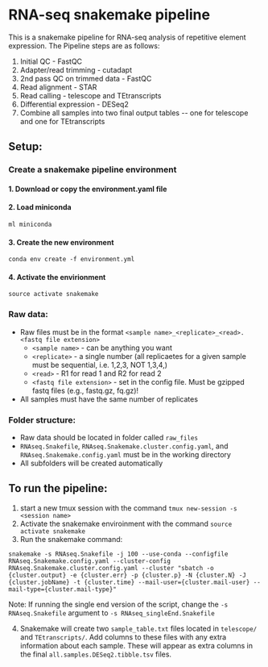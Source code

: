 # RNA-seq snakemake pipeline
This is a snakemake pipeline for RNA-seq analysis of repetitive element expression. The Pipeline steps are as follows:

1. Initial QC - FastQC
2. Adapter/read trimming -  cutadapt
3. 2nd pass QC on trimmed data - FastQC
4. Read alignment - STAR
5. Read calling - telescope and TEtranscripts
6. Differential expression - DESeq2
7. Combine all samples into two final output tables -- one for telescope and one for TEtranscripts
## Setup:
### Create a snakemake pipeline environment
#### 1. Download or copy the environment.yaml file 
#### 2. Load miniconda 
`ml miniconda`
#### 3. Create the new environment 
`conda env create -f environment.yml`
#### 4. Activate the envirionment 
`source activate snakemake`
### Raw data:
- Raw files must be in the format `<sample name>_<replicate>_<read>.<fastq file extension>`
  -	`<sample name>` - can be anything you want
  -	`<replicate>` - a single number (all replicaetes for a given sample must be sequential, i.e. 1,2,3, NOT 1,3,4,)
  -	`<read>` - R1 for read 1 and R2 for read 2
  -	`<fastq file extension>` - set in the config file. Must be gzipped fastq files (e.g., fastq.gz, fq.gz)!
- All samples must have the same number of replicates

### Folder structure:
- Raw data should be located in folder called `raw_files`
- `RNAseq.Snakefile`, `RNAseq.Snakemake.cluster.config.yaml`, and `RNAseq.Snakemake.config.yaml` must be in the working directory
- All subfolders will be created automatically

## To run the pipeline:
1. start a new tmux session with the command `tmux new-session -s <session name>`
2. Activate the snakemake enviroinment with the command `source activate snakemake`
3. Run the snakemake command:
```
snakemake -s RNAseq.Snakefile -j 100 --use-conda --configfile RNAseq.Snakemake.config.yaml --cluster-config RNAseq.Snakemake.cluster.config.yaml --cluster "sbatch -o {cluster.output} -e {cluster.err} -p {cluster.p} -N {cluster.N} -J {cluster.jobName} -t {cluster.time} --mail-user={cluster.mail-user} --mail-type={cluster.mail-type}"
```
Note: If running the single end version of the script, change the `-s RNAseq.Snakefile` argument to `-s RNAseq_singleEnd.Snakefile`

4. Snakemake will create two `sample_table.txt` files located in `telescope/` and `TEtranscripts/`. Add columns to these files with any extra information about each sample. These will appear as extra columns in the final `all.samples.DESeq2.tibble.tsv` files.
